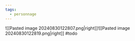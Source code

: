 ```yaml
---
tags:
  - personnage
---
```

![[Pasted image 20240830122807.png|right]]![[Pasted image 20240830122819.png|right]] #todo 